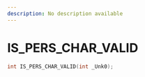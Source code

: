```yaml
---
description: No description available 
---
```


# IS_PERS_CHAR_VALID

```cpp
int IS_PERS_CHAR_VALID(int _Unk0);
```